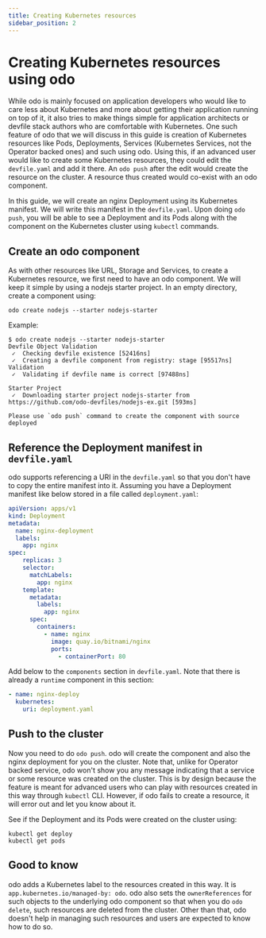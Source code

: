 ```yaml
---
title: Creating Kubernetes resources
sidebar_position: 2
---
```

# Creating Kubernetes resources using odo

While odo is mainly focused on application developers who would like to care less about Kubernetes and more about getting their application running on top of it, it also tries to make things simple for application architects or devfile stack authors who are comfortable with Kubernetes. One such feature of odo that we will discuss in this guide is creation of Kubernetes resources like Pods, Deployments, Services (Kubernetes Services, not the Operator backed ones) and such using odo. Using this, if an advanced user would like to create some Kubernetes resources, they could edit the `devfile.yaml` and add it there. An `odo push` after the edit would create the resource on the cluster. A resource thus created would co-exist with an odo component. 

In this guide, we will create an nginx Deployment using its Kubernetes manifest. We will write this manifest in the `devfile.yaml`. Upon doing `odo push`, you will be able to see a Deployment and its Pods along with the component on the Kubernetes cluster using `kubectl` commands.

## Create an odo component

As with other resources like URL, Storage and Services, to create a Kubernetes resource, we first need to have an odo component. We will keep it simple by using a nodejs starter project. In an empty directory, create a component using:
```shell
odo create nodejs --starter nodejs-starter
```
Example:
```shell
$ odo create nodejs --starter nodejs-starter
Devfile Object Validation
 ✓  Checking devfile existence [52416ns]
 ✓  Creating a devfile component from registry: stage [95517ns]
Validation
 ✓  Validating if devfile name is correct [97488ns]

Starter Project
 ✓  Downloading starter project nodejs-starter from https://github.com/odo-devfiles/nodejs-ex.git [593ms]

Please use `odo push` command to create the component with source deployed
```

## Reference the Deployment manifest in `devfile.yaml`

odo supports referencing a URI in the `devfile.yaml` so that you don't have to copy the entire manifest into it. Assuming you have a Deployment manifest like below stored in a file called `deployment.yaml`:

```yaml
apiVersion: apps/v1
kind: Deployment
metadata:
  name: nginx-deployment
  labels:
    app: nginx
spec:
    replicas: 3
    selector:
      matchLabels:
        app: nginx
    template:
      metadata:
        labels:
          app: nginx
      spec:
        containers:
          - name: nginx
            image: quay.io/bitnami/nginx
            ports:
              - containerPort: 80
```

Add below to the `components` section in `devfile.yaml`. Note that there is already a `runtime` component in this section:

```yaml
- name: nginx-deploy
  kubernetes:
    uri: deployment.yaml
```
## Push to the cluster

Now you need to do `odo push`. odo will create the component and also the nginx deployment for you on the cluster. Note that, unlike for Operator backed service, odo won't show you any message indicating that a service or some resource was created on the cluster. This is by design because the feature is meant for advanced users who can play with resources created in this way through `kubectl` CLI. However, if odo fails to create a resource, it will error out and let you know about it.

See if the Deployment and its Pods were created on the cluster using:
```shell
kubectl get deploy
kubectl get pods
```

## Good to know

odo adds a Kubernetes label to the resources created in this way. It is `app.kubernetes.io/managed-by: odo`. odo also sets the `ownerReferences` for such objects to the underlying odo component so that when you do `odo delete`, such resources are deleted from the cluster. Other than that, odo doesn't help in managing such resources and users are expected to know how to do so.